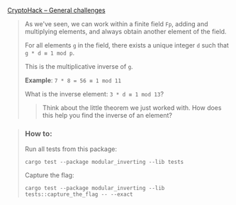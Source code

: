 [CryptoHack – General challenges](https://cryptohack.org/challenges/general/)

> As we've seen, we can work within a finite field `Fp`, adding and multiplying elements, and always obtain another element of the field.
>
> For all elements `g` in the field, there exists a unique integer `d` such that `g * d ≡ 1 mod p`.
>
> This is the multiplicative inverse of `g`.
>
> **Example**: `7 * 8 = 56 ≡ 1 mod 11`
>
> What is the inverse element: `3 * d ≡ 1 mod 13`?
>
> > Think about the little theorem we just worked with. How does this help you find the inverse of an element?

> ### How to:
> Run all tests from this package:
>
>     cargo test --package modular_inverting --lib tests
>
> Capture the flag:
>
>     cargo test --package modular_inverting --lib tests::capture_the_flag -- --exact
